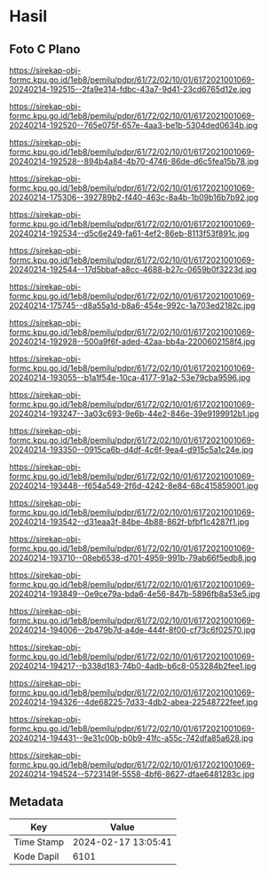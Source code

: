 # Hasil

## Foto C Plano

https://sirekap-obj-formc.kpu.go.id/1eb8/pemilu/pdpr/61/72/02/10/01/6172021001069-20240214-192515--2fa9e314-fdbc-43a7-9d41-23cd6765d12e.jpg

https://sirekap-obj-formc.kpu.go.id/1eb8/pemilu/pdpr/61/72/02/10/01/6172021001069-20240214-192520--765e075f-657e-4aa3-be1b-5304ded0634b.jpg

https://sirekap-obj-formc.kpu.go.id/1eb8/pemilu/pdpr/61/72/02/10/01/6172021001069-20240214-192528--894b4a84-4b70-4746-86de-d6c5fea15b78.jpg

https://sirekap-obj-formc.kpu.go.id/1eb8/pemilu/pdpr/61/72/02/10/01/6172021001069-20240214-175306--392789b2-f440-463c-8a4b-1b09b16b7b92.jpg

https://sirekap-obj-formc.kpu.go.id/1eb8/pemilu/pdpr/61/72/02/10/01/6172021001069-20240214-192534--d5c6e249-fa61-4ef2-86eb-8113f53f891c.jpg

https://sirekap-obj-formc.kpu.go.id/1eb8/pemilu/pdpr/61/72/02/10/01/6172021001069-20240214-192544--17d5bbaf-a8cc-4688-b27c-0659b0f3223d.jpg

https://sirekap-obj-formc.kpu.go.id/1eb8/pemilu/pdpr/61/72/02/10/01/6172021001069-20240214-175745--d8a55a1d-b8a6-454e-992c-1a703ed2182c.jpg

https://sirekap-obj-formc.kpu.go.id/1eb8/pemilu/pdpr/61/72/02/10/01/6172021001069-20240214-192928--500a9f6f-aded-42aa-bb4a-2200602158f4.jpg

https://sirekap-obj-formc.kpu.go.id/1eb8/pemilu/pdpr/61/72/02/10/01/6172021001069-20240214-193055--b1a1f54e-10ca-4177-91a2-53e79cba9596.jpg

https://sirekap-obj-formc.kpu.go.id/1eb8/pemilu/pdpr/61/72/02/10/01/6172021001069-20240214-193247--3a03c693-9e6b-44e2-846e-39e9199912b1.jpg

https://sirekap-obj-formc.kpu.go.id/1eb8/pemilu/pdpr/61/72/02/10/01/6172021001069-20240214-193350--0915ca6b-d4df-4c6f-9ea4-d915c5a1c24e.jpg

https://sirekap-obj-formc.kpu.go.id/1eb8/pemilu/pdpr/61/72/02/10/01/6172021001069-20240214-193448--f654a549-2f6d-4242-8e84-68c415859001.jpg

https://sirekap-obj-formc.kpu.go.id/1eb8/pemilu/pdpr/61/72/02/10/01/6172021001069-20240214-193542--d31eaa3f-84be-4b88-862f-bfbf1c4287f1.jpg

https://sirekap-obj-formc.kpu.go.id/1eb8/pemilu/pdpr/61/72/02/10/01/6172021001069-20240214-193710--08eb6538-d701-4959-991b-79ab66f5edb8.jpg

https://sirekap-obj-formc.kpu.go.id/1eb8/pemilu/pdpr/61/72/02/10/01/6172021001069-20240214-193849--0e9ce79a-bda6-4e56-847b-5896fb8a53e5.jpg

https://sirekap-obj-formc.kpu.go.id/1eb8/pemilu/pdpr/61/72/02/10/01/6172021001069-20240214-194006--2b479b7d-a4de-444f-8f00-cf73c6f02570.jpg

https://sirekap-obj-formc.kpu.go.id/1eb8/pemilu/pdpr/61/72/02/10/01/6172021001069-20240214-194217--b338d183-74b0-4adb-b6c8-053284b2fee1.jpg

https://sirekap-obj-formc.kpu.go.id/1eb8/pemilu/pdpr/61/72/02/10/01/6172021001069-20240214-194326--4de68225-7d33-4db2-abea-22548722feef.jpg

https://sirekap-obj-formc.kpu.go.id/1eb8/pemilu/pdpr/61/72/02/10/01/6172021001069-20240214-194431--9e31c00b-b0b9-41fc-a55c-742dfa85a628.jpg

https://sirekap-obj-formc.kpu.go.id/1eb8/pemilu/pdpr/61/72/02/10/01/6172021001069-20240214-194524--5723149f-5558-4bf6-8627-dfae6481283c.jpg


## Metadata

| Key        | Value               |
| ---------- | ------------------- |
| Time Stamp | 2024-02-17 13:05:41 |
| Kode Dapil | 6101                |



